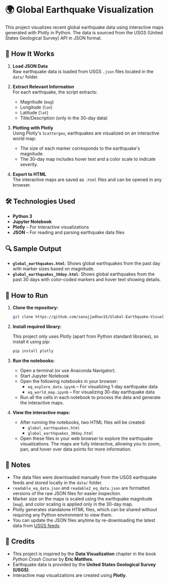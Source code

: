 # 🌍 Global Earthquake Visualization

This project visualizes recent global earthquake data using interactive maps generated with Plotly in Python. The data is sourced from the USGS (United States Geological Survey) API in JSON format.

## 🧪 How It Works

1. **Load JSON Data**  
   Raw earthquake data is loaded from USGS `.json` files located in the `data/` folder.

2. **Extract Relevant Information**  
   For each earthquake, the script extracts:
   - Magnitude (`mag`)
   - Longitude (`lon`)
   - Latitude (`lat`)
   - Title/Description (only in the 30-day data)

3. **Plotting with Plotly**  
   Using Plotly's `Scattergeo`, earthquakes are visualized on an interactive world map:
   - The size of each marker corresponds to the earthquake's magnitude.
   - The 30-day map includes hover text and a color scale to indicate severity.

4. **Export to HTML**  
   The interactive maps are saved as `.html` files and can be opened in any browser.

## 🛠 Technologies Used

- **Python 3**
- **Jupyter Notebook**
- **Plotly** – For interactive visualizations
- **JSON** – For reading and parsing earthquake data files

## 🔍 Sample Output

- **`global_earthquakes.html`**: Shows global earthquakes from the past day with marker sizes based on magnitude.
- **`global_earthquakes_30day.html`**: Shows global earthquakes from the past 30 days with color-coded markers and hover text showing details.

## 🚀 How to Run

1. **Clone the repository:**

   ```bash
   git clone https://github.com/sanajjadhav15/Global-Earthquake-Visualization.git

3. **Install required library:**

   This project only uses Plotly (apart from Python standard libraries), so install it using pip:

   ```bash
   pip install plotly

4. **Run the notebooks:**

   - Open a terminal (or use Anaconda Navigator).
   - Start Jupyter Notebook
   - Open the following notebooks in your browser:
     - `eq_explore_data.ipynb` – For visualizing 1-day earthquake data
     - `eq_world_map.ipynb` – For visualizing 30-day earthquake data
   - Run all the cells in each notebook to process the data and generate the interactive maps.

5. **View the interactive maps:**

   - After running the notebooks, two HTML files will be created:
     - `global_earthquakes.html`
     - `global_earthquakes_30day.html`
   - Open these files in your web browser to explore the earthquake visualizations. The maps are fully interactive, allowing you to zoom, pan, and hover over data points for more information.

## 📝 Notes

- The data files were downloaded manually from the USGS earthquake feeds and stored locally in the `data/` folder.
- `readable_eq_data.json` and `readable2_eq_data.json` are formatted versions of the raw JSON files for easier inspection.
- Marker size on the maps is scaled using the earthquake magnitude (`mag`), and color scaling is applied only in the 30-day map.
- Plotly generates standalone HTML files, which can be shared without requiring any Python environment to view them.
- You can update the JSON files anytime by re-downloading the latest data from [USGS feeds](https://earthquake.usgs.gov/earthquakes/feed/).

## 🙌 Credits

- This project is inspired by the **Data Visualization** chapter in the book *Python Crash Course* by **Eric Matthes**.
- Earthquake data is provided by the **United States Geological Survey (USGS)**.
- Interactive map visualizations are created using **Plotly**.
